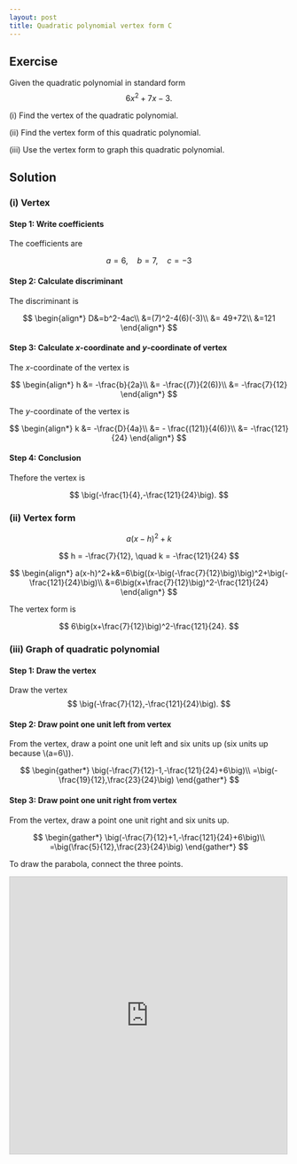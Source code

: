 ```yaml
---
layout: post
title: Quadratic polynomial vertex form C
---
```


## Exercise

Given the quadratic polynomial in standard form
$$
6x^2+7x-3.
$$

(i) Find the vertex of the quadratic polynomial.

(ii) Find the vertex form of this quadratic polynomial.

(iii) Use the vertex form to graph this quadratic polynomial.

## Solution

### (i) Vertex

#### Step 1: Write coefficients

The coefficients are

$$
a=6, \quad b=7,\quad c=-3
$$

#### Step 2: Calculate discriminant

The discriminant is

$$
\begin{align*}
D&=b^2-4ac\\
&=(7)^2-4(6)(-3)\\
&= 49+72\\
&=121
\end{align*}
$$

#### Step 3: Calculate *x*-coordinate and *y*-coordinate of vertex

The *x*-coordinate of the vertex is

$$
\begin{align*}
h &= -\frac{b}{2a}\\
&= -\frac{(7)}{2(6)}\\
&= -\frac{7}{12}
\end{align*}
$$

The *y*-coordinate of the vertex is

$$
\begin{align*}
k &= -\frac{D}{4a}\\
&= - \frac{(121)}{4(6)}\\
&= -\frac{121}{24}
\end{align*}
$$

#### Step 4: Conclusion

Thefore the vertex is

$$
\big(-\frac{1}{4},-\frac{121}{24}\big).
$$

### (ii) Vertex form

$$
a(x-h)^2+k
$$

$$
h =  -\frac{7}{12}, \quad k = -\frac{121}{24}
$$


$$
\begin{align*}
a(x-h)^2+k&=6\big((x-\big(-\frac{7}{12}\big)\big)^2+\big(-\frac{121}{24}\big)\\
&=6\big(x+\frac{7}{12}\big)^2-\frac{121}{24}
\end{align*}
$$

The vertex form is

$$
6\big(x+\frac{7}{12}\big)^2-\frac{121}{24}.
$$

### (iii) Graph of quadratic polynomial

#### Step 1: Draw the vertex

Draw the vertex
$$
\big(-\frac{7}{12},-\frac{121}{24}\big).
$$

#### Step 2: Draw point one unit left from vertex

From the vertex, draw a point one unit left and six units up (six units up because \\(a=6\\)).

$$
\begin{gather*}
\big(-\frac{7}{12}-1,-\frac{121}{24}+6\big)\\
=\big(-\frac{19}{12},\frac{23}{24}\big)
\end{gather*}
$$

#### Step 3: Draw point one unit right from vertex

From the vertex, draw a point one unit right and six units up.

$$
\begin{gather*}
\big(-\frac{7}{12}+1,-\frac{121}{24}+6\big)\\
=\big(\frac{5}{12},\frac{23}{24}\big)
\end{gather*}
$$

To draw the parabola, connect the three points.

<iframe src="https://www.desmos.com/calculator/hc84ucjlix?embed" width="500" height="500" style="border: 1px solid #ccc" frameborder=0></iframe>